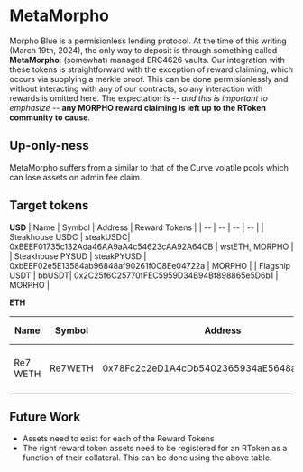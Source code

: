 # MetaMorpho

Morpho Blue is a permisionless lending protocol. At the time of this writing (March 19th, 2024), the only way to deposit is through something called **MetaMorpho**: (somewhat) managed ERC4626 vaults. Our integration with these tokens is straightforward with the exception of reward claiming, which occurs via supplying a merkle proof. This can be done permisionlessly and without interacting with any of our contracts, so any interaction with rewards is omitted here. The expectation is -- _and this is important to emphasize_ -- **any MORPHO reward claiming is left up to the RToken community to cause**.

## Up-only-ness

MetaMorpho suffers from a similar to that of the Curve volatile pools which can lose assets on admin fee claim.

## Target tokens

**USD**
| Name | Symbol | Address | Reward Tokens |
| -- | -- | -- | -- |
| Steakhouse USDC | steakUSDC| 0xBEEF01735c132Ada46AA9aA4c54623cAA92A64CB | wstETH, MORPHO |
| Steakhouse PYSUD | steakPYUSD | 0xbEEF02e5E13584ab96848af90261f0C8Ee04722a | MORPHO |
| Flagship USDT | bbUSDT| 0x2C25f6C25770fFEC5959D34B94Bf898865e5D6b1 | MORPHO |

**ETH**

| Name     | Symbol  | Address                                    | Reward Tokens               |
| -------- | ------- | ------------------------------------------ | --------------------------- |
| Re7 WETH | Re7WETH | 0x78Fc2c2eD1A4cDb5402365934aE5648aDAd094d0 | USDC, SWISE, BTRFLY, MORPHO |

## Future Work

- Assets need to exist for each of the Reward Tokens
- The right reward token assets need to be registered for an RToken as a function of their collateral. This can be done using the above table.
